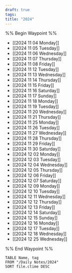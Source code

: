 ```yaml
---
draft: true
tags:
title: "2024"
---
```

%% Begin Waypoint %%
- [[2024 11 04 Monday]]
- [[2024 11 05 Tuesday]]
- [[2024 11 06 Wednesday]]
- [[2024 11 07 Thursday]]
- [[2024 11 08 Friday]]
- [[2024 11 12 Tuesday]]
- [[2024 11 13 Wednesday]]
- [[2024 11 14 Thursday]]
- [[2024 11 15 Friday]]
- [[2024 11 16 Saturday]]
- [[2024 11 17 Sunday]]
- [[2024 11 18 Monday]]
- [[2024 11 19 Tuesday]]
- [[2024 11 20 Wednesday]]
- [[2024 11 21 Thursday]]
- [[2024 11 25 Monday]]
- [[2024 11 26 Tuesday]]
- [[2024 11 27 Wednesday]]
- [[2024 11 28 Thursday]]
- [[2024 11 29 Friday]]
- [[2024 11 30 Saturday]]
- [[2024 12 02 Monday]]
- [[2024 12 03 Tuesday]]
- [[2024 12 04 Wednesday]]
- [[2024 12 05 Thursday]]
- [[2024 12 06 Friday]]
- [[2024 12 07 Saturday]]
- [[2024 12 09 Monday]]
- [[2024 12 10 Tuesday]]
- [[2024 12 11 Wednesday]]
- [[2024 12 12 Thursday]]
- [[2024 12 13 Friday]]
- [[2024 12 14 Saturday]]
- [[2024 12 15 Sunday]]
- [[2024 12 16 Monday]]
- [[2024 12 17 Tuesday]]
- [[2024 12 18 Wednesday]]
- [[2024 12 25 Wednesday]]

%% End Waypoint %%
```dataview
TABLE Name, tag
FROM "/Daily Notes/2024"
SORT file.ctime DESC
```
